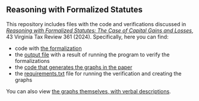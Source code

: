 ## Reasoning with Formalized Statutes

This repository includes files with the code and verifications discussed in [*Reasoning with Formalized Statutes: The Case of Capital Gains and Losses*](https://www.sarahlawsky.org/assets/LawskyVirginiaTaxReview2024.pdf), 43 Virginia Tax Review 361 (2024). Specifically, here you can find:
- code with [the formalization](https://github.com/slawsk/tax-formalization/blob/main/formalize_reasoning.py)
- the [output file](https://github.com/slawsk/tax-formalization/blob/main/check.txt) with a result of running the program to verify the formalizations
- the [code that generates the graphs in the paper](https://github.com/slawsk/tax-formalization/blob/main/capitalgainsgraphs.py) 
- the [requirements.txt](https://github.com/slawsk/tax-formalization/blob/main/requirements.txt) file for running the verification and creating the graphs

You can also view [the graphs themselves, with verbal descriptions](https://www.sarahlawsky.org/formalizedreasoninggraphics). 
